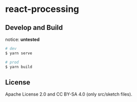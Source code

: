 # react-processing

## Develop and Build

notice: **untested**

```bash
# dev
$ yarn serve

# prod
$ yarn build
```

## License

Apache License 2.0 and CC BY-SA 4.0 (only src/sketch files).